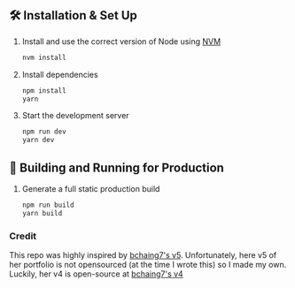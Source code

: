 ## 🛠 Installation & Set Up

1. Install and use the correct version of Node using [NVM](https://github.com/nvm-sh/nvm)

   ```sh
   nvm install
   ```

2. Install dependencies

   ```sh
   npm install
   yarn
   ```

3. Start the development server

   ```sh
   npm run dev
   yarn dev
   ```

## 🚀 Building and Running for Production

1. Generate a full static production build

   ```sh
   npm run build
   yarn build
   ```

### Credit

This repo was highly inspired by [bchaing7's v5](https://brittanychiang.com/).
Unfortunately, here v5 of her portfolio is not opensourced (at the time I wrote this) so I made my own.
Luckily, her v4 is open-source at [bchaing7's v4](https://v4.brittanychiang.com/)
